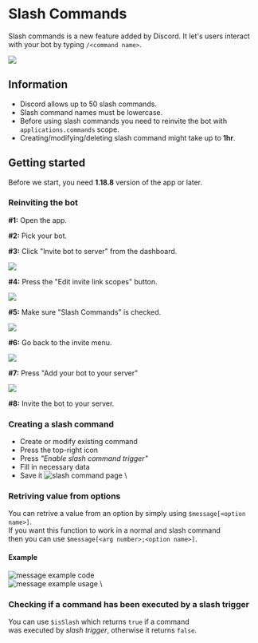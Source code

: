 # Slash Commands
Slash commands is a new feature added by Discord.
It let's users interact with your bot by typing `/<command name>`.

![](https://user-images.githubusercontent.com/69215413/141687458-1cce4761-1935-4d62-a777-80c37f53145c.png)

## Information
- Discord allows up to 50 slash commands.
- Slash command names must be lowercase.
- Before using slash commands you need to reinvite the bot with `applications.commands` scope.
- Creating/modifying/deleting slash command might take up to **1hr**.

## Getting started
Before we start, you need **1.18.8** version of the app or later.

### Reinviting the bot
**#1:** Open the app.

**#2:** Pick your bot.

**#3:** Click "Invite bot to server" from the dashboard.

![](https://user-images.githubusercontent.com/69215413/141686750-94331a92-f569-41df-8c3f-68393e119c3a.png)

**#4:** Press the "Edit invite link scopes" button.

![](https://user-images.githubusercontent.com/69215413/141687026-379d6fde-5e96-44f7-98f3-37c6511fcb66.png)

**#5:** Make sure "Slash Commands" is checked.

![](https://user-images.githubusercontent.com/69215413/141687120-87d9e2d8-e24b-44f6-b774-5c135df16134.png)

**#6:** Go back to the invite menu.

![](https://user-images.githubusercontent.com/69215413/141687369-39f00770-bd47-453d-848a-2d5913bc3d4d.png)

**#7:** Press "Add your bot to your server"

![](https://user-images.githubusercontent.com/69215413/141687393-729b41c9-0222-4ae2-89a7-05a5163ffaf5.png)


**#8:** Invite the bot to your server.

### Creating a slash command
- Create or modify existing command
- Press the top-right icon
- Press *"Enable slash command trigger"*
- Fill in necessary data
- Save it
![slash command page](https://i.imgur.com/zEF47O5.jpg) \

### Retriving value from options
You can retrive a value from an option
by simply using `$message[<option name>]`.\
If you want this function to work in a normal and slash command\
then you can use `$message[<arg number>;<option name>]`.
#### Example
![message example code](https://i.imgur.com/TZZGQjU.jpg) \
![message example usage](https://i.imgur.com/vyoslhf.jpg) \


### Checking if a command has been executed by a slash trigger
You can use `$isSlash` which returns `true` if a command\
was executed by *slash trigger*, otherwise it returns `false`.

